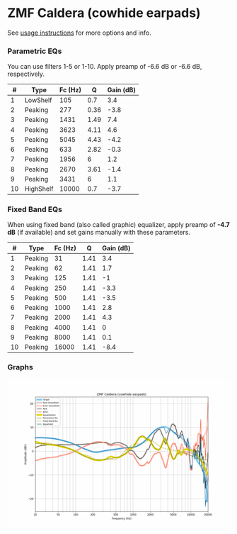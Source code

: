 # ZMF Caldera (cowhide earpads)
See [usage instructions](https://github.com/jaakkopasanen/AutoEq#usage) for more options and info.

### Parametric EQs
You can use filters 1-5 or 1-10. Apply preamp of -6.6 dB or -6.6 dB, respectively.

|   # | Type      |   Fc (Hz) |    Q |   Gain (dB) |
|-----|-----------|-----------|------|-------------|
|   1 | LowShelf  |       105 | 0.7  |         3.4 |
|   2 | Peaking   |       277 | 0.36 |        -3.8 |
|   3 | Peaking   |      1431 | 1.49 |         7.4 |
|   4 | Peaking   |      3623 | 4.11 |         4.6 |
|   5 | Peaking   |      5045 | 4.43 |        -4.2 |
|   6 | Peaking   |       633 | 2.82 |        -0.3 |
|   7 | Peaking   |      1956 | 6    |         1.2 |
|   8 | Peaking   |      2670 | 3.61 |        -1.4 |
|   9 | Peaking   |      3431 | 6    |         1.1 |
|  10 | HighShelf |     10000 | 0.7  |        -3.7 |

### Fixed Band EQs
When using fixed band (also called graphic) equalizer, apply preamp of **-4.7 dB** (if available) and set gains manually with these parameters.

|   # | Type    |   Fc (Hz) |    Q |   Gain (dB) |
|-----|---------|-----------|------|-------------|
|   1 | Peaking |        31 | 1.41 |         3.4 |
|   2 | Peaking |        62 | 1.41 |         1.7 |
|   3 | Peaking |       125 | 1.41 |        -1   |
|   4 | Peaking |       250 | 1.41 |        -3.3 |
|   5 | Peaking |       500 | 1.41 |        -3.5 |
|   6 | Peaking |      1000 | 1.41 |         2.8 |
|   7 | Peaking |      2000 | 1.41 |         4.3 |
|   8 | Peaking |      4000 | 1.41 |         0   |
|   9 | Peaking |      8000 | 1.41 |         0.1 |
|  10 | Peaking |     16000 | 1.41 |        -8.4 |

### Graphs
![](./ZMF%20Caldera%20(cowhide%20earpads).png)
